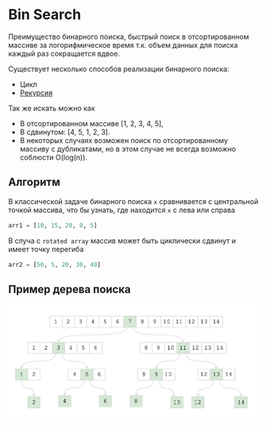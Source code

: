 # Bin Search

Преимущество бинарного поиска, быстрый поиск в отсортированном массиве за логорифмическое время 
т.к. объем данных для поиска каждый раз сокращается вдвое.

Существует несколько способов реализации бинарного поиска: 
- Цикл 
- [Рекурсия](bin_search_rotated_arr_rec.py)

Так же искать можно как 
- В отсортированном массиве [1, 2, 3, 4, 5],
- В сдвинутом: [4, 5, 1, 2, 3]. 
- В некоторых случаях возможен поиск по отсортированному массиву с дубликатами, но в этом случае не всегда 
возможно соблюсти O(log(n)).

## Алгоритм

В классической задаче бинарного поиска `x` сравнивается с центральной точкой массива,
что бы узнать, где находится `x` с лева или справа

```python
arr1 = [10, 15, 20, 0, 5]
```

В случа с `rotated array` массив может быть циклически сдвинут и имеет точку перегиба

```python
arr2 = [50, 5, 20, 30, 40]
```


## Пример дерева поиска

![](img/bin_search_1.png)





